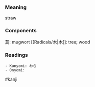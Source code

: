 ### Meaning

straw

### Components

蒿: mugwort [[Radicals/木|木]]: tree; wood

### Readings

```
- Kunyomi: わら
- Onyomi: 
```

#kanji